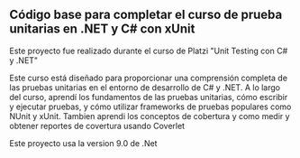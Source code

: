 ## Código base para completar el curso de prueba unitarias en .NET y C# con xUnit
Este proyecto fue realizado durante el curso de Platzi "Unit Testing con C# y .NET"

Este curso está diseñado para proporcionar una comprensión completa de las pruebas unitarias en el entorno de desarrollo de C# y .NET. A lo largo del curso, aprendí los fundamentos de las pruebas unitarias, cómo escribir y ejecutar pruebas, y cómo utilizar frameworks de pruebas populares como NUnit y xUnit. Tambien aprendi los conceptos de cobertura y como medir y obtener reportes de covertura usando Coverlet

Este proyecto usa la version 9.0 de .Net
